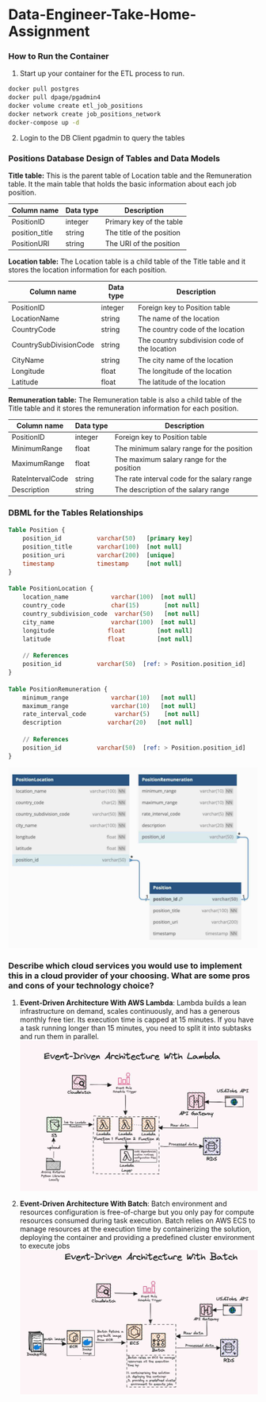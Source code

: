 # Data-Engineer-Take-Home-Assignment

### How to Run the Container
1. Start up your container for the ETL process to run.
```bash
docker pull postgres
docker pull dpage/pgadmin4
docker volume create etl_job_positions
docker network create job_positions_network 
docker-compose up -d
```
2. Login to the DB Client pgadmin to query the tables


### Positions Database Design of Tables and Data Models

**Title table:** 
This is the parent table of Location table and the Remuneration table. It the main table that holds the basic information about each job position.

| Column name | Data type | Description |
|---|---|---|
| PositionID | integer | Primary key of the table |
| position_title | string | The title of the position |
| PositionURI | string | The URI of the position |

**Location table:** 
The Location table is a child table of the Title table and it stores the location information for each position.

| Column name | Data type | Description |
|---|---|---|
| PositionID | integer | Foreign key to Position table |
| LocationName | string | The name of the location |
| CountryCode | string | The country code of the location |
| CountrySubDivisionCode | string | The country subdivision code of the location |
| CityName | string | The city name of the location |
| Longitude | float | The longitude of the location |
| Latitude | float | The latitude of the location |

**Remuneration table:** 
The Remuneration table is also a child table of the Title table and it stores the remuneration information for each position.

| Column name | Data type | Description |
|---|---|---|
| PositionID | integer | Foreign key to Position table |
| MinimumRange | float | The minimum salary range for the position |
| MaximumRange | float | The maximum salary range for the position |
| RateIntervalCode | string | The rate interval code for the salary range |
| Description | string | The description of the salary range |


### DBML for the Tables Relationships
```sql
Table Position {
    position_id          varchar(50)   [primary key]
    position_title       varchar(100)  [not null]
    position_uri         varchar(200)  [unique]
    timestamp            timestamp     [not null]
}

Table PositionLocation {
    location_name            varchar(100)  [not null]
    country_code             char(15)       [not null]
    country_subdivision_code  varchar(50)   [not null]
    city_name                varchar(100)  [not null]
    longitude               float         [not null]
    latitude                float         [not null]

    // References
    position_id          varchar(50)  [ref: > Position.position_id]
}

Table PositionRemuneration {
    minimum_range            varchar(10)   [not null]
    maximum_range            varchar(10)   [not null]
    rate_interval_code        varchar(5)    [not null]
    description             varchar(20)   [not null]

    // References
    position_id          varchar(50)  [ref: > Position.position_id]
}
```
![DBML Diagram](/images/dbml.jpg "DBML Diagram")



### Describe which cloud services you would use to implement this in a cloud provider of your choosing. What are some pros and cons of your technology choice? 
1. **Event-Driven Architecture With AWS Lambda**:
Lambda builds a lean infrastructure on demand, scales continuously, and has a generous monthly free tier. Its execution time is capped at 15 minutes. If you have a task running longer than 15 minutes, you need to split it into subtasks and run them in parallel.
![DBML Diagram](/images/lambda.jpg "DBML Diagram")

2. **Event-Driven Architecture With Batch**: Batch environment and resources configuration is free-of-charge
but you only pay for compute resources consumed during task execution. Batch relies on AWS ECS to manage 
resources at the execution time by containerizing the solution, deploying the container and providing a predefined cluster environment to execute jobs
![DBML Diagram](/images/ecs.jpg "DBML Diagram")

